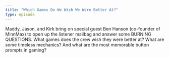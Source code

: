 ```yaml
---
title: "Which Games Do We Wish We Were Better At?"
type: episode
---
```

Maddy, Jason, and Kirk bring on special guest Ben Hanson (co-founder of MinnMax) to open up the listener mailbag and answer some BURNING QUESTIONS. What games does the crew wish they were better at? What are some timeless mechanics? And what are the most memorable button prompts in gaming?